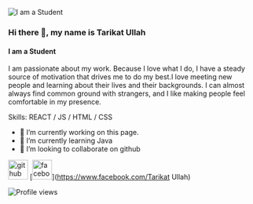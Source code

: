 ![I am a Student](https://scontent.fcgp17-1.fna.fbcdn.net/v/t1.6435-1/s200x200/246435427_3067299910175925_3044698035279259034_n.jpg?_nc_cat=111&ccb=1-5&_nc_sid=7206a8&_nc_ohc=BmScJ5VYknwAX9ktHVN&_nc_ht=scontent.fcgp17-1.fna&oh=f130740b40118718f305830fd4a84943&oe=61AB5ED3)
### Hi there 👋, my name is Tarikat Ullah
#### I am a Student

I am passionate about my work. Because I love what I do, I have a steady source of motivation that drives me to do my best.I love meeting new people and learning about their lives and their backgrounds. I can almost always find common ground with strangers, and I like making people feel comfortable in my presence.

Skills:  REACT / JS / HTML / CSS

- 🔭 I’m currently working on this page. 
- 🌱 I’m currently learning Java  
- 👯 I’m looking to collaborate on github 


[<img src='https://cdn.jsdelivr.net/npm/simple-icons@3.0.1/icons/github.svg' alt='github' height='40'>](https://github.com/https://github.com/Tarikat-Ullah)  [<img src='https://cdn.jsdelivr.net/npm/simple-icons@3.0.1/icons/facebook.svg' alt='facebook' height='40'>](https://www.facebook.com/Tarikat Ullah)  

![Profile views](https://gpvc.arturio.dev/https://github.com/Tarikat-Ullah)  
